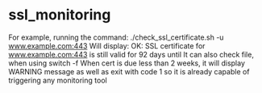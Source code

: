 # ssl_monitoring
For example, running the command:
./check_ssl_certificate.sh -u www.example.com:443
Will display:
OK: SSL certificate for www.example.com:443 is still valid for 92 days until
It can also check file, when using switch -f
When cert is due less than 2 weeks, it will display WARNING message as well as exit with code 1 so it is already capable of triggering any monitoring tool

